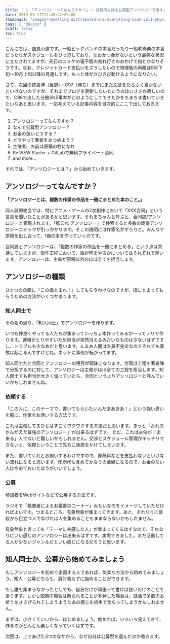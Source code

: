 ```yaml
---
title: " 1 「アンソロジーってなんですか？」～ 技術同人誌を公募型アンソロジーで出すまでにやったこと"
date: 2019-09-17T21:45:22+09:00
thumbnail: "images/reselling-distributed-sns-everything-book-vol1-physical-ver/s_20190812_084428.jpg"
tags: [ "doujin" ]
draft: false
toc: true
---
```


こんにちは、国見小道です。一般ビッグバンドの本番だったり一般吹奏楽の本番だったりがスケジュールをひっ迫しており、なおかつ金がないという最悪な状況に立たされてますが、先日のコミケの電子版の売れ行きのおかげで何とかなりそうです。なお、クレジットカード支払いをズラしたいので物理版の再販は9月下旬～10月上旬以降の見通しです。もっと体がきびきび動けるようになりたい。

さて、次回の技書博（当選）・C97（待ち）までにまた文章をたらふく書かないといけないのですが、それまでブログを更新しないというのはいささか寂しいので、C96で出した分散SNS萬本がどのようにしてできたかをちまちま書いていきたいなあと思います。一応考えている記事内容を目次的にここで出しておきます。

1. アンソロジーってなんですか？
2. なんで公募型アンソロジー？
3. お金の扱いどうする？
4. どうやって著者をあつめよう？
5. 主催者、お前は原稿の柱になれ
6. Re:VIEW Starter + GitLabで無料プライベート合同
7. and more...

それでは、「アンソロジーとは？」から始めていきます。

## アンソロジーってなんですか？

**「アンソロジーとは、複数の作家の作品を一冊にまとめた本のこと。」**

同人誌即売会では、特にアニメ・ゲームの2次創作において「XXX合同」という言葉を聞いたことがあるかと思います。それをちゃんと呼ぶと、合同誌/アンソロジーと表現されます。「艦これ アンソロジー」で検索すると多数の商業アンソロジーコミックが引っかかります。そこの説明には作家名がずらりと。みんなで原稿を出し合って、1冊の本を作っていくのです。

合同誌とアンソロジーは、「複数の作家の作品を一冊にまとめる」という点は共通していますが、製作工程において、誰が何をやるかについてはそれぞれで違います。アンソロジーは、主催が原稿以外のほぼ全てを担当します。

## アンソロジーの種類    
ひとつの企画に「この指とまれ！」してもらうわけなのですが、指にとまってもらうための方法がいくつかあります。
### 知人同士で
その名の通り、「知人同士」でアンソロジーを作ります。

いつも仲良くやってる人たちが集まっていっちょ本作ってみるか〜ってノリで作ります。連絡がとりやすいため担当が突然消えるみたいなものは少ないはずですし、トラブルも少なめだと思います。んまあ人間は全員不完全なのでそれでも事故は起こるんですけどね。ネットに事例が転がってます。

知人同士だと合同とアンソロジーの境目が曖昧になります。合同は工程を著者陣で分担するのに対して、アンソロジーは主催がほぼ全ての工程を担当します。知人同士でも担当が大きく偏っていたら、合同というよりアンソロジーと呼んでいいかもしれませんね。

### 依頼する
「この人に、このテーマで、書いてもらいたいんだああああ！」という強い思いを胸に、作家をお誘いする方法です。

これは主催してるひとはすごくワクワクする方法だと思います。きっと「おれのかんがえた最強のアンソロジー」が出来るはずです。
ただ、これは主催が「出来る」人でないと難しいかもしれません。交渉とスケジュール管理がキッチリできないと、依頼ということで先方に迷惑をかけてしまいます。

また、書いてくれとお願いするわけですので、原稿料などを支払わないといけない流れになると思います。印刷代も含めてかなりの金額になるので、お金のない人はやめておいたほうがいいでしょう。

### 公募
参加者をWebサイトなどで公募する方法です。

ラジオで「視聴者によるお葉書のコーナー」みたいなのをイメージしていただければよいです。つまるところ、有象無象が集まってきます。あと、それなりに普段から目立つ人でなければ人を集めることもままならないかもしれません。

有象無象と言っても「テーマに共感した人」が集まってくるはずなので、それなりにいい感じのアンソロジーは出来るはずです。実際できました。まだ活動してる人が少ないジャンルだといい感じになるだろうと思います。

## 知人同士か、公募から始めてみましょう
もしアンソロジーを初めて企画する人であれば、気楽な方法から始めてみましょう。知人・公募どちらも、肩肘張らずに始めることができます。

もし誰も集まらなかったとしても、自分だけが頑張って書けば良いだけのことであります。しかし依頼の場合は断られることが多発した場合は、就活で多数のお祈りをささげられてしまうようなあの感じを初手で食らってしまうかもしれません。

まずは、小さくていいから、はじめましょう。始めれば、いろいろ見えてきて、作るのがどんどん楽しくなっていくはずです。

次回は、上であげた3つのなかから、なぜ自分は公募型を選んだのか書きます。